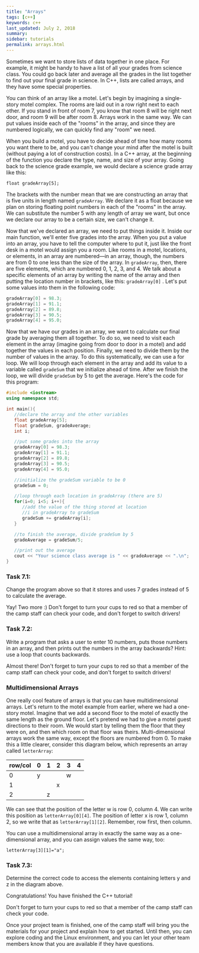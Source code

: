 ```yaml
---
title: "Arrays"
tags: [c++]
keywords: c++
last_updated: July 2, 2018
summary:
sidebar: tutorials
permalink: arrays.html
---
```


Sometimes we want to store lists of data together in one place. For example, it might be handy to have a list of all your grades from science class. You could go back later and average all the grades in the list together to find out your final grade in science. In C++, lists are called arrays, and they have some special properties.

You can think of an array like a motel. Let's begin by imagining a single-story motel complex. The rooms are laid out in a row right next to each other. If you stand in front of room 7, you know that room 8 will be right next door, and room 9 will be after room 8. Arrays work in the same way. We can put values inside each of the "rooms" in the array, and since they are numbered logically, we can quickly find any "room" we need.

When you build a motel, you have to decide ahead of time how many rooms you want there to be, and you can't change your mind after the motel is built (without paying a lot of construction costs). In a C++ array, at the beginning of the function you declare the type, name, and size of your array. Going back to the science grade example, we would declare a science grade array like this:

`float gradeArray[5];`

The brackets with the number mean that we are constructing an array that is five units in length named `gradeArray`. We declare it as a float because we plan on storing floating point numbers in each of the "rooms" in the array. We can substitute the number 5 with any length of array we want, but once we declare our array to be a certain size, we can't change it.

Now that we've declared an array, we need to put things inside it. Inside our main function, we'll enter five grades into the array. When you put a value into an array, you have to tell the computer where to put it, just like the front desk in a motel would assign you a room. Like rooms in a motel, locations, or elements, in an array are numbered—in an array, though, the numbers are from 0 to one less than the size of the array. In `gradeArray`, then, there are five elements, which are numbered 0, 1, 2, 3, and 4. We talk about a specific elements of an array by writing the name of the array and then putting the location number in brackets, like this: `gradeArray[0]` . Let's put some values into them in the following code:

```cpp
gradeArray[0] = 98.3;
gradeArray[1] = 91.1;
gradeArray[2] = 89.8;
gradeArray[3] = 90.5;
gradeArray[4] = 95.0;
```

Now that we have our grades in an array, we want to calculate our final grade by averaging them all together. To do so, we need to visit each element in the array (imagine going from door to door in a motel) and add together the values in each position. Finally, we need to divide them by the number of values in the array. To do this systematically, we can use a for loop. We will loop through each element in the array and add its value to a variable called `gradeSum` that we initialize ahead of time. After we finish the loop, we will divide `gradeSum` by 5 to get the average. Here's the code for this program:

```cpp
#include <iostream>
using namespace std;

int main(){
   //declare the array and the other variables
   float gradeArray[5];
   float gradeSum, gradeAverage;
   int i;

   //put some grades into the array
   gradeArray[0] = 98.3;
   gradeArray[1] = 91.1;
   gradeArray[2] = 89.8;
   gradeArray[3] = 90.5;
   gradeArray[4] = 95.0;

   //initialize the gradeSum variable to be 0
   gradeSum = 0;

   //loop through each location in gradeArray (there are 5)
   for(i=0; i<5; i++){
      //add the value of the thing stored at location
      //i in gradeArray to gradeSum
      gradeSum += gradeArray[i];
   }

   //to finish the average, divide gradeSum by 5
   gradeAverage = gradeSum/5;

   //print out the average
   cout << "Your science class average is " << gradeAverage << ".\n";
}
```

### Task 7.1:

Change the program above so that it stores and uses 7 grades instead of 5 to calculate the average.

Yay! Two more :) Don't forget to turn your cups to red so that a member of the camp staff can check your code, and don't forget to switch drivers!

### Task 7.2:

Write a program that asks a user to enter 10 numbers, puts those numbers in an array, and then prints out the numbers in the array backwards? Hint: use a loop that counts backwards.

Almost there! Don't forget to turn your cups to red so that a member of the camp staff can check your code, and don't forget to switch drivers!

### Multidimensional Arrays

One really cool feature of arrays is that you can have multidimensional arrays. Let's return to the motel example from earlier, where we had a one-story motel. Imagine that we add a second floor to the motel of exactly the same length as the ground floor. Let's pretend we had to give a motel guest directions to their room. We would start by telling them the floor that they were on, and then which room on that floor was theirs. Multi-dimensional arrays work the same way, except the floors are numbered from 0. To make this a little clearer, consider this diagram below, which represents an array called `letterArray`:

|row/col|	0	|1	|2	|3	|4|
|-|-|-|-|-|-|
0|	y	| | |	w|
1|	| |	x| | |
2| |	z| | | |

We can see that the position of the letter w is row 0, column 4. We can write this position as `letterArray[0][4]`. The position of letter x is row 1, column 2, so we write that as `letterArray[1][2]`. Remember, row first, then column.

You can use a multidimensional array in exactly the same way as a one-dimensional array, and you can assign values the same way, too:

`letterArray[3][1]="a";`

### Task 7.3:

Determine the correct code to access the elements containing letters y and z in the diagram above.

Congratulations! You have finished the C++ tutorial!

Don't forget to turn your cups to red so that a member of the camp staff can check your code.

Once your project team is finished, one of the camp staff will bring you the materials for your project and explain how to get started. Until then, you can explore coding and the Linux environment, and you can let your other team members know that you are available if they have questions.
